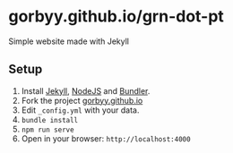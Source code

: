 # gorbyy.github.io/grn-dot-pt
Simple website made with Jekyll

## Setup

1. Install [Jekyll](http://jekyllrb.com), [NodeJS](https://nodejs.org/) and [Bundler](http://bundler.io/).
2. Fork the project [gorbyy.github.io](https://github.com/gorbyy/gorbyy.github.io/fork)
3. Edit `_config.yml` with your data.
4. `bundle install`
5. `npm run serve`
6. Open in your browser: `http://localhost:4000`
